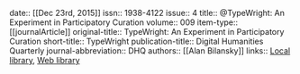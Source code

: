 date:: [[Dec 23rd, 2015]]
issn:: 1938-4122
issue:: 4
title:: @TypeWright: An Experiment in Participatory Curation
volume:: 009
item-type:: [[journalArticle]]
original-title:: TypeWright: An Experiment in Participatory Curation
short-title:: TypeWright
publication-title:: Digital Humanities Quarterly
journal-abbreviation:: DHQ
authors:: [[Alan Bilansky]]
links:: [Local library](zotero://select/groups/2386895/items/MZNMQXQC), [Web library](https://www.zotero.org/groups/2386895/items/MZNMQXQC)
